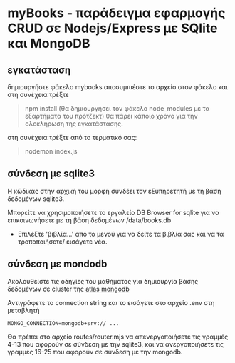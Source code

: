 # myBooks - παράδειγμα εφαρμογής CRUD σε Nodejs/Express με SQlite και MongoDB

## εγκατάσταση
δημιουργήστε φάκελο mybooks
αποσυμπιέστε το αρχείο στον φάκελο και στη συνέχεια
τρέξτε 
> npm install
(θα δημιουργήσει τον φάκελο node_modules με τα εξαρτήματα του πρότζεκτ)
θα πάρει κάποιο χρόνο για την ολοκλήρωση της εγκατάστασης.

στη συνέχεια 
τρέξτε από το τερματικό σας:

> nodemon index.js

## σύνδεση με sqlite3

Η κώδικας στην αρχική του μορφή συνδέει τον εξυπηρετητή με τη βάση δεδομένων sqlite3. 

Μπορείτε να χρησιμοποιήσετε το εργαλείο DB Browser for sqlite για να επικοινωνήσετε με τη βάση δεδομένων /data/books.db

- Επιλέξτε 'βιβλία...' από το μενού για να δείτε τα βιβλία σας και να τα τροποποιήσετε/ εισάγετε νέα.

## σύνδεση με mondodb

Ακολουθείστε τις οδηγίες του μαθήματος για δημιουργία βάσης δεδομένων σε cluster της [atlas mongodb](https://cloud.mongodb.com/) 

Αντιγράφετε το connection string και το εισάγετε στο αρχείο .env στη μεταβλητή 

```
MONGO_CONNECTION=mongodb+srv:// ... 
```

Θα πρέπει στο αρχείο routes/router.mjs να απενεργοποιήσετε τις γραμμές 4-13 που αφορούν σε σύνδεση με την sqlite3, και να ανεργοποιήσετε τις γραμμές 16-25 που αφορούν σε σύνδεση με την mongodb.


